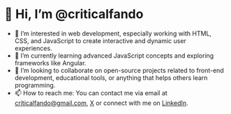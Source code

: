 # 👋 Hi, I’m @criticalfando

- 👀 I’m interested in web development, especially working with HTML, CSS, and JavaScript to create interactive and dynamic user experiences.
- 🌱 I’m currently learning advanced JavaScript concepts and exploring frameworks like Angular.
- 💞️ I’m looking to collaborate on open-source projects related to front-end development, educational tools, or anything that helps others learn programming.
- 📫 How to reach me: You can contact me via email at [criticalfando@gmail.com](mailto:criticalfando@gmail.com), [X](https://x.com/criticalfando) or connect with me on [LinkedIn](https://www.linkedin.com/in/fernando-sanchez-iglesias).

<!---
criticalfando/criticalfando is a ✨ special ✨ repository because its `README.md` (this file) appears on your GitHub profile.
You can click the Preview link to take a look at your changes.
--->
